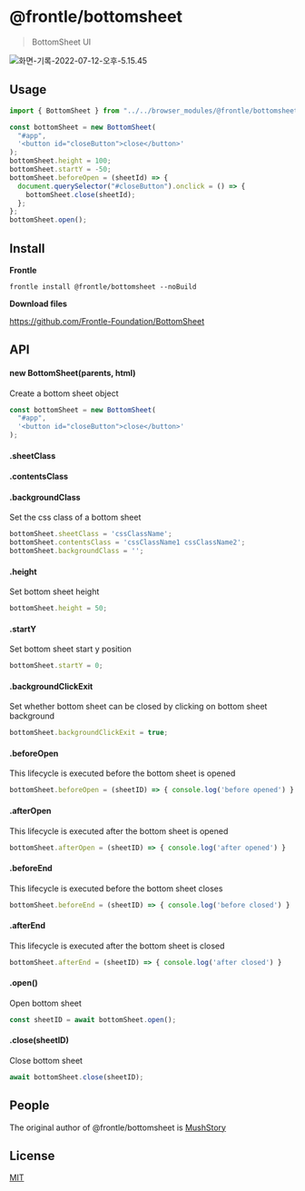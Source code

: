 # @frontle/bottomsheet

> BottomSheet UI
>

![화면-기록-2022-07-12-오후-5.15.45](https://user-images.githubusercontent.com/49587288/197342550-9b052bac-24f0-4e15-ae98-aee8b046e378.gif)

## Usage

```javascript
import { BottomSheet } from "../../browser_modules/@frontle/bottomsheet/index.js";

const bottomSheet = new BottomSheet(
  "#app",
  '<button id="closeButton">close</button>'
);
bottomSheet.height = 100;
bottomSheet.startY = -50;
bottomSheet.beforeOpen = (sheetId) => {
  document.querySelector("#closeButton").onclick = () => {
    bottomSheet.close(sheetId);
  };
};
bottomSheet.open();
```

## Install

**Frontle**

```shell
frontle install @frontle/bottomsheet --noBuild
```

**Download files**

https://github.com/Frontle-Foundation/BottomSheet

## API

#### new BottomSheet(parents, html)

Create a bottom sheet object

```javascript
const bottomSheet = new BottomSheet(
  "#app",
  '<button id="closeButton">close</button>'
);
```

#### .sheetClass 

#### .contentsClass 

#### .backgroundClass

Set the css class of a bottom sheet

```javascript
bottomSheet.sheetClass = 'cssClassName';
bottomSheet.contentsClass = 'cssClassName1 cssClassName2';
bottomSheet.backgroundClass = '';
```

#### .height

Set bottom sheet height

```javascript
bottomSheet.height = 50;
```

#### .startY

Set bottom sheet start y position

```javascript
bottomSheet.startY = 0;
```

#### .backgroundClickExit

Set whether bottom sheet can be closed by clicking on bottom sheet background

```javascript
bottomSheet.backgroundClickExit = true;
```

#### .beforeOpen

This lifecycle is executed before the bottom sheet is opened

```javascript
bottomSheet.beforeOpen = (sheetID) => { console.log('before opened') }
```

#### .afterOpen

This lifecycle is executed after the bottom sheet is opened

```javascript
bottomSheet.afterOpen = (sheetID) => { console.log('after opened') }
```

#### .beforeEnd

This lifecycle is executed before the bottom sheet closes

```javascript
bottomSheet.beforeEnd = (sheetID) => { console.log('before closed') }
```

#### .afterEnd

This lifecycle is executed after the bottom sheet is closed

```javascript
bottomSheet.afterEnd = (sheetID) => { console.log('after closed') }
```

#### .open()

Open bottom sheet

```javascript
const sheetID = await bottomSheet.open();
```

#### .close(sheetID)

Close bottom sheet

```javascript
await bottomSheet.close(sheetID);
```

## People

The original author of @frontle/bottomsheet is [MushStory](https://github.com/MushStory)

## License

 [MIT](LICENSE)
